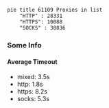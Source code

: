 
```mermaid
pie title 61109 Proxies in list
    "HTTP" : 28331
    "HTTPS": 10088
    "SOCKS" : 30836
```

### Some Info
#### Average Timeout

- mixed: 3.5s
- http: 1.8s
- https: 8.2s
- socks: 5.3s